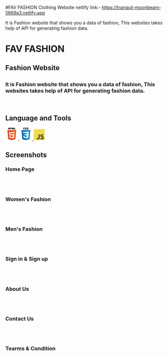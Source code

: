 #FAV FASHION
Clothing Website
netlify link:- https://tranquil-moonbeam-5669a3.netlify.app

It is Fashion website that shows you a data of fashion, This websites takes help of API for generating fashion data.

<h1>FAV FASHION</h1>
<h2>Fashion Website<h2>
<h3>It is Fashion website that shows you a data of fashion, This websites takes help of API for generating fashion data.
</h3>
<br>
<h2>Language and Tools</h2>
<a href="https://www.w3.org/html/" target="_blank" rel="noreferrer"> <img src="https://raw.githubusercontent.com/devicons/devicon/master/icons/html5/html5-original-wordmark.svg" alt="html5" width="40" height="40"/> </a>
<a href="https://www.w3schools.com/css/" target="_blank" rel="noreferrer"> <img src="https://raw.githubusercontent.com/devicons/devicon/master/icons/css3/css3-original-wordmark.svg" alt="css3" width="40" height="40"/> </a>
<a href="https://developer.mozilla.org/en-US/docs/Web/JavaScript" target="_blank" rel="noreferrer"> <img src="https://raw.githubusercontent.com/devicons/devicon/master/icons/javascript/javascript-original.svg" alt="javascript" width="35" height="35"/> </a>
<br>
<h2>Screenshots</h2>
<h3>Home Page</h3>
<img align="center" src="https://drive.google.com/file/d/1J7XYh86ccRqk6jFa6VumaxpUpNuORnxH/view?usp=share_link" alt="" />
<img align="center" src="https://drive.google.com/file/d/1YyWyCf8su8f2n9kkiR72728aBKTFoMrx/view?usp=share_link" alt="" />
<img align="center" src="https://drive.google.com/file/d/14Y1TpOPTlyLKXMsIiqPWRfJfOCDcSHpr/view?usp=share_link" alt="" />
<br>
<br>
<h3>Women's Fashion</h3>
<img align  = "https://drive.google.com/file/d/1sRxff-KwjARnjaQGH-1JuFw9v7qmAdgU/view?usp=share_link" alt=""/>
<br>
<br>
 <h3>Men's Fashion</h3>
<img align  = "https://drive.google.com/file/d/1sRxff-KwjARnjaQGH-1JuFw9v7qmAdgU/view?usp=share_link" alt=""/>
<br>
<br>
<h3>Sign in & Sign up</h3>
<img align = "https://drive.google.com/file/d/1FyXeXcnbf2MeHFrLBnpPLAwfBw7LCRRA/view?usp=share_link" alt=""/>
<br>
<br>
<h3>About Us</h3>
<img align = "center" src="https://drive.google.com/file/d/1hxh8zVdOZsHNFyTVvBe0nPwEUbd7qtAA/view?usp=share_link" alt=""/>
<br>
<br>
<h3>Contact Us</h3>
<img align = "center" src="https://drive.google.com/file/d/1DIgIFk_tcfLlMA_6H0hF10tUTEClPtgS/view?usp=share_link" alt=""/>
<br>
<br>
<h3>Tearms & Condition</h3>
<img align = "center" src="https://drive.google.com/file/d/1EZgCWskqV9Fg2hG-ShslfC3WMJwNPFZ-/view?usp=share_link" alt=""/>
<br>
<br>

